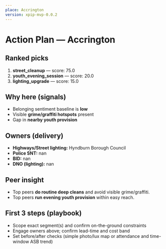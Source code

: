 ```yaml
---
place: Accrington
version: xpip-mvp-0.0.2
---
```


# Action Plan — Accrington

## Ranked picks
1) **street_cleanup** — score: 75.0
2) **youth_evening_session** — score: 20.0
3) **lighting_upgrade** — score: 15.0

## Why here (signals)

- Belonging sentiment baseline is **low**
- Visible **grime/graffiti hotspots** present
- Gap in **nearby youth provision**

## Owners (delivery)
- **Highways/Street lighting:** Hyndburn Borough Council
- **Police SNT:** nan
- **BID:** nan
- **DNO (lighting):** nan

## Peer insight
- Top peers **do routine deep cleans** and avoid visible grime/graffiti.
- Top peers **run evening youth provision** within easy reach.

## First 3 steps (playbook)
- Scope exact segment(s) and confirm on-the-ground constraints
- Engage owners above; confirm lead-time and cost band
- Set before/after checks (simple photo/lux map or attendance and time-window ASB trend)
